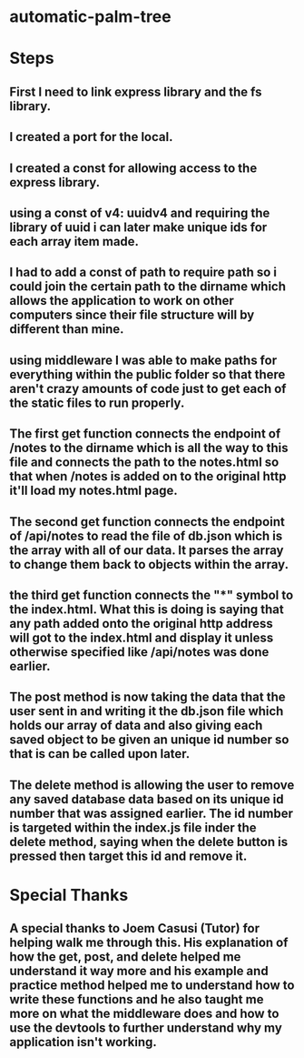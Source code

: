 # automatic-palm-tree

# Steps

## First I need to link express library and the fs library.

## I created a port for the local.

## I created a const for allowing access to the express library.

## using a const of v4: uuidv4 and requiring the library of uuid i can later make unique ids for each array item made.

## I had to add a const of path to require path so i could join the certain path to the dirname which allows the application to work on other computers since their file structure will by different than mine.

## using middleware I was able to make paths for everything within the public folder so that there aren't crazy amounts of code just to get each of the static files to run properly.

## The first get function connects the endpoint of /notes to the dirname which is all the way to this file and connects the path to the notes.html so that when /notes is added on to the original http it'll load my notes.html page.

## The second get function connects the endpoint of /api/notes to read the file of db.json which is the array with all of our data. It parses the array to change them back to objects within the array.

## the third get function connects the "*" symbol to the index.html. What this is doing is saying that any path added onto the original http address will got to the index.html and display it unless otherwise specified like /api/notes was done earlier.

## The post method is now taking the data that the user sent in and writing it the db.json file which holds our array of data and also giving each saved object to be given an unique id number so that is can be called upon later.

## The delete method is allowing the user to remove any saved database data based on its unique id number that was assigned earlier. The id number is targeted within the index.js file inder the delete method, saying when the delete button is pressed then target this id and remove it.

# Special Thanks

## A special thanks to Joem Casusi (Tutor) for helping walk me through this. His explanation of how the get, post, and delete helped me understand it way more and his example and practice method helped me to understand how to write these functions and he also taught me more on what the middleware does and how to use the devtools to further understand why my application isn't working.
